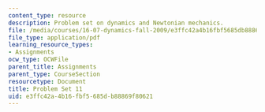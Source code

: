 ```yaml
---
content_type: resource
description: Problem set on dynamics and Newtonian mechanics.
file: /media/courses/16-07-dynamics-fall-2009/e3ffc42a4b16fbf5685db88869f80621_MIT16_07F09_hw11.pdf
file_type: application/pdf
learning_resource_types:
- Assignments
ocw_type: OCWFile
parent_title: Assignments
parent_type: CourseSection
resourcetype: Document
title: Problem Set 11
uid: e3ffc42a-4b16-fbf5-685d-b88869f80621
---
```

